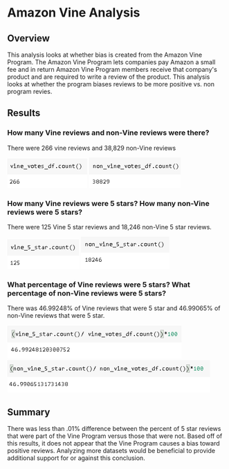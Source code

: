 # Amazon Vine Analysis
## Overview

This analysis looks at whether bias is created from the Amazon Vine Program.  The Amazon Vine Program lets companies pay Amazon a small fee and in return Amazon Vine Program members receive that company's product and are required to write a review of the product.  This analysis looks at whether the program biases reviews to be more positive vs. non program revies.

## Results

### How many Vine reviews and non-Vine reviews were there?

There were 266 vine reviews and 38,829 non-Vine reviews

![vine_reviews](images/vine_count.png) ![non_vine_reviews](images/non_vine_count.png)

### How many Vine reviews were 5 stars? How many non-Vine reviews were 5 stars?

There were 125 Vine 5 star reviews and 18,246 non-Vine 5 star reviews.

![vine_5s](images/vine_5.png)  ![non_vine_5s](images/non_vine_5.png)

### What percentage of Vine reviews were 5 stars? What percentage of non-Vine reviews were 5 stars?

There was 46.99248% of Vine reviews that were 5 star and 46.99065% of non-Vine reviews that were 5 star. 

![vine_5s](images/vine_percent.png) ![non_vine_5s](images/non_vine_percent.png)

## Summary
There was less than .01% difference between the percent of 5 star reviews that were part of the Vine Program versus those that were not.  Based off of this results, it does not appear that the Vine Program causes a bias toward positive reviews.  Analyzing more datasets would be beneficial to provide additional support for or against this conclusion. 
